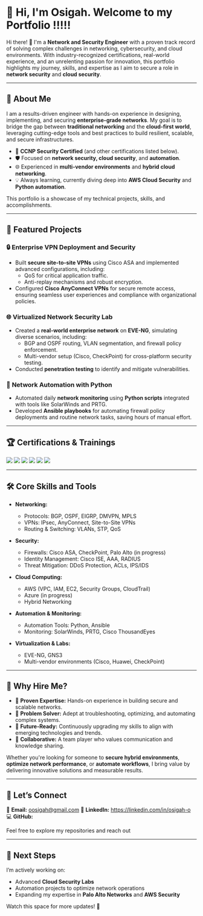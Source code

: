 # 🚀 Hi, I'm Osigah. Welcome to my Portfolio !!!!!

Hi there! 👋 I'm a **Network and Security Engineer** with a proven track record of solving complex challenges in networking, cybersecurity, and cloud environments. With industry-recognized certifications, real-world experience, and an unrelenting passion for innovation, this portfolio highlights my journey, skills, and expertise as I aim to secure a role in **network security** and **cloud security**.  

---

## 🎯 **About Me**  

I am a results-driven engineer with hands-on experience in designing, implementing, and securing **enterprise-grade networks**. My goal is to bridge the gap between **traditional networking** and the **cloud-first world**, leveraging cutting-edge tools and best practices to build resilient, scalable, and secure infrastructures.  

- 🌟 **CCNP Security Certified** (and other certifications listed below).  
- 🛡️ Focused on **network security, cloud security**, and **automation**.  
- 🌐 Experienced in **multi-vendor environments** and **hybrid cloud networking**.  
- 💡 Always learning, currently diving deep into **AWS Cloud Security** and **Python automation**.  

This portfolio is a showcase of my technical projects, skills, and accomplishments.  

---

## 📂 **Featured Projects**  

### 🔒 **Enterprise VPN Deployment and Security**  
- Built **secure site-to-site VPNs** using Cisco ASA and implemented advanced configurations, including:  
  - QoS for critical application traffic.  
  - Anti-replay mechanisms and robust encryption.  
- Configured **Cisco AnyConnect VPNs** for secure remote access, ensuring seamless user experiences and compliance with organizational policies.  

### 🌐 **Virtualized Network Security Lab**  
- Created a **real-world enterprise network** on **EVE-NG**, simulating diverse scenarios, including:  
  - BGP and OSPF routing, VLAN segmentation, and firewall policy enforcement.  
  - Multi-vendor setup (Cisco, CheckPoint) for cross-platform security testing.  
- Conducted **penetration testing** to identify and mitigate vulnerabilities.  

### 🤖 **Network Automation with Python**  
- Automated daily **network monitoring** using **Python scripts** integrated with tools like SolarWinds and PRTG.  
- Developed **Ansible playbooks** for automating firewall policy deployments and routine network tasks, saving hours of manual effort.  

---

## 🏆 **Certifications & Trainings**

<div>

<img src="https://img.shields.io/badge/-CCNP%20Security-005FCC?&style=for-the-badge&logo=Cisco&logoColor=white" />

<img src="https://img.shields.io/badge/-SCOR%20(350--701)-005FCC?&style=for-the-badge&logo=Cisco&logoColor=white" />

<img src="https://img.shields.io/badge/-SVPN%20(300--730)-005FCC?&style=for-the-badge&logo=Cisco&logoColor=white" />

<img src="https://img.shields.io/badge/-CCNA-005FCC?&style=for-the-badge&logo=Cisco&logoColor=white" />

<img src="https://img.shields.io/badge/-Udacity%20Data%20Analyst%20Nanodegree-02B3E4?&style=for-the-badge&logo=Udacity&logoColor=white" />

<img src="https://img.shields.io/badge/-AWS%20Security%20Engineering%20Training-FF9900?&style=for-the-badge&logo=Amazon%20AWS&logoColor=white" />

</div>

---

## 🛠️ **Core Skills and Tools**  

- **Networking:**  
  - Protocols: BGP, OSPF, EIGRP, DMVPN, MPLS  
  - VPNs: IPsec, AnyConnect, Site-to-Site VPNs  
  - Routing & Switching: VLANs, STP, QoS  

- **Security:**  
  - Firewalls: Cisco ASA, CheckPoint, Palo Alto (in progress)  
  - Identity Management: Cisco ISE, AAA, RADIUS  
  - Threat Mitigation: DDoS Protection, ACLs, IPS/IDS  

- **Cloud Computing:**  
  - AWS (VPC, IAM, EC2, Security Groups, CloudTrail)  
  - Azure (in progress)  
  - Hybrid Networking  

- **Automation & Monitoring:**  
  - Automation Tools: Python, Ansible  
  - Monitoring: SolarWinds, PRTG, Cisco ThousandEyes  

- **Virtualization & Labs:**  
  - EVE-NG, GNS3  
  - Multi-vendor environments (Cisco, Huawei, CheckPoint)  

---

## 🌟 **Why Hire Me?**  

- 💼 **Proven Expertise:** Hands-on experience in building secure and scalable networks.  
- 🔧 **Problem Solver:** Adept at troubleshooting, optimizing, and automating complex systems.  
- 🚀 **Future-Ready:** Continuously upgrading my skills to align with emerging technologies and trends.  
- 🤝 **Collaborative:** A team player who values communication and knowledge sharing.  

Whether you're looking for someone to **secure hybrid environments**, **optimize network performance**, or **automate workflows**, I bring value by delivering innovative solutions and measurable results.  

---

## 🤝 **Let’s Connect**  

📧 **Email:** oosigah@gmail.com
💼 **LinkedIn:** https://linkedin.com/in/osigah-o 
💻 **GitHub:**   

Feel free to explore my repositories and reach out  

---

## 📌 **Next Steps**  

I’m actively working on:  
- Advanced **Cloud Security Labs**  
- Automation projects to optimize network operations  
- Expanding my expertise in **Palo Alto Networks** and **AWS Security**  

Watch this space for more updates! 🚀  


